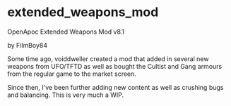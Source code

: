 # extended_weapons_mod
OpenApoc Extended Weapons Mod v8.1

by FilmBoy84

  Some time ago, voiddweller created a mod that added in several new weapons from UFO/TFTD as well as bought the Cultist and Gang armours from the regular game to the market screen.

Since then, I've been further adding new content as well as crushing bugs and balancing. This is very much a WIP.
